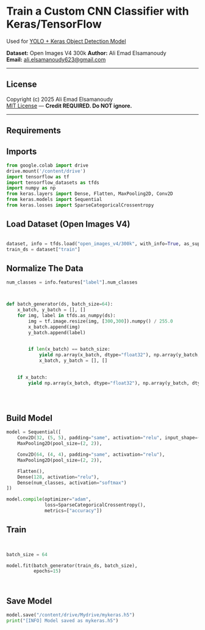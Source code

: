 


# Train a Custom CNN Classifier with Keras/TensorFlow

Used for [YOLO + Keras Object Detection Model](https://github.com/aliemad5/YOLO-Keras-object-detection-model/blob/main/README.md)

**Dataset:** Open Images V4 300k
**Author:** Ali Emad Elsamanoudy  
**Email:** ali.elsamanoudy623@gmail.com  

---


## License
Copyright (c) 2025 Ali Emad Elsamanoudy  
[MIT License](./LICENSE) — **Credit REQUIRED. Do NOT ignore.**

---

## Requirements

## Imports
```python
from google.colab import drive
drive.mount('/content/drive')
import tensorflow as tf
import tensorflow_datasets as tfds
import numpy as np
from keras.layers import Dense, Flatten, MaxPooling2D, Conv2D
from keras.models import Sequential
from keras.losses import SparseCategoricalCrossentropy
```

## Load Dataset (Open Images V4)

```python

dataset, info = tfds.load("open_images_v4/300k", with_info=True, as_supervised=True)
train_ds = dataset["train"]


```
## Normalize The Data
```python
num_classes = info.features["label"].num_classes



def batch_generator(ds, batch_size=64):
    x_batch, y_batch = [], []
    for img, label in tfds.as_numpy(ds):
        img = tf.image.resize(img, [300,300]).numpy() / 255.0
        x_batch.append(img)
        y_batch.append(label)

        
        if len(x_batch) == batch_size:
            yield np.array(x_batch, dtype="float32"), np.array(y_batch, dtype="int32")
            x_batch, y_batch = [], []

    
    if x_batch:
        yield np.array(x_batch, dtype="float32"), np.array(y_batch, dtype="int32")





```
## Build Model
```python
model = Sequential([
    Conv2D(32, (5, 5), padding="same", activation="relu", input_shape=(300, 300, 3)),
    MaxPooling2D(pool_size=(2, 2)),

    Conv2D(64, (4, 4), padding="same", activation="relu"),
    MaxPooling2D(pool_size=(2, 2)),

    Flatten(),
    Dense(128, activation="relu"),
    Dense(num_classes, activation="softmax")
])

model.compile(optimizer="adam",
              loss=SparseCategoricalCrossentropy(),
              metrics=["accuracy"])

```

## Train

```python


batch_size = 64

model.fit(batch_generator(train_ds, batch_size),
          epochs=15)




```

## Save Model

```python
model.save("/content/drive/Mydrive/mykeras.h5")
print("[INFO] Model saved as mykeras.h5")
```
